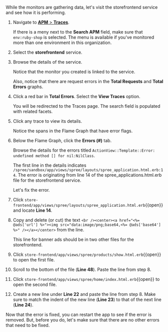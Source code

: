 While the monitors are gathering data, let's visit the storefrontend service and see how it is performing. 

1. Navigate to <a href="https://app.datadoghq.com/apm/services" target="_datadog">**APM** > **Traces**</a>. <p> If there is a meny next to the **Search APM** field, make sure that `env:ruby-shop` is selected. The menu is available if you've monitored more than one environment in this organization.

2. Select the **storefrontend** service.

3. Browse the details of the service. <p> Notice that the monitor you created is linked to the service. <p> Also, notice that there are request errors in the **Total Requests** and **Total Errors** graphs.

4. Click a red bar in **Total Errors**. Select the **View Traces** option. <p> You will be redirected to the Traces page. The search field is populated with related facets. 

5. Click any trace to view its details. <p> Notice the spans in the Flame Graph that have error flags.

6. Below the Flame Graph, click the **Errors (#)** tab. <p> Browse the details for the errors titled `ActionView::Template::Error: undefined method [] for nil:NilClass`. <p> The first line in the details indicates `/spree/sandbox/app/views/spree/layouts/spree_application.html.erb:14`. The error is originating from line 14 of the spree_applications.html.erb file for the storefrontend service. <p> Let's fix the error.

7. Click `store-frontend/app/views/spree/layouts/spree_application.html.erb`{{open}} and locate **Line 14**.

8. Copy and delete (or cut) the text `<br /><center><a href="<%= @ads['url'] %>"><img src="data:image/png;base64,<%= @ads['base64'] %>" /></a></center>` from the line. <p> This line for banner ads should be in two other files for the storefrontend.

9. Click `store-frontend/app/views/spree/products/show.html.erb`{{open}} to open the first file. 

10. Scroll to the bottom of the file (**Line 48**). Paste the line from step 8.

11. Click `store-frontend/app/views/spree/home/index.html.erb`{{open}} to open the second file. 

12. Create a new line under **Line 22** and paste the line from step 8. Make sure to match the indent of the new line (**Line 23**) to that of the next line (**Line 24**).

Now that the error is fixed, you can restart the app to see if the error is removed. But, before you do, let's make sure that there are no other errors that need to be fixed.